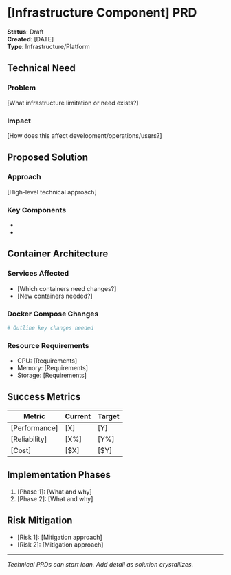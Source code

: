 # [Infrastructure Component] PRD

**Status**: Draft  
**Created**: [DATE]  
**Type**: Infrastructure/Platform

## Technical Need
### Problem
[What infrastructure limitation or need exists?]

### Impact
[How does this affect development/operations/users?]

## Proposed Solution
### Approach
[High-level technical approach]

### Key Components
- [Component 1]: [Purpose]
- [Component 2]: [Purpose]

## Container Architecture
### Services Affected
- [Which containers need changes?]
- [New containers needed?]

### Docker Compose Changes
```yaml
# Outline key changes needed
```

### Resource Requirements
- CPU: [Requirements]
- Memory: [Requirements]
- Storage: [Requirements]

## Success Metrics
| Metric | Current | Target |
|--------|---------|--------|
| [Performance] | [X] | [Y] |
| [Reliability] | [X%] | [Y%] |
| [Cost] | [$X] | [$Y] |

## Implementation Phases
1. [Phase 1]: [What and why]
2. [Phase 2]: [What and why]

## Risk Mitigation
- [Risk 1]: [Mitigation approach]
- [Risk 2]: [Mitigation approach]

---
*Technical PRDs can start lean. Add detail as solution crystallizes.*